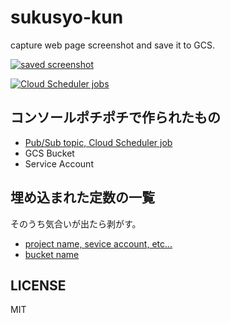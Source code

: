 # sukusyo-kun

capture web page screenshot and save it to GCS.

[![saved screenshot](https://i.gyazo.com/18bf8b17e1ffffd0d56b17bfc3bcbc0c.jpg)](https://gyazo.com/18bf8b17e1ffffd0d56b17bfc3bcbc0c)

[![Cloud Scheduler jobs](https://i.gyazo.com/b4413d146127968232ea6e8e9691105d.png)](https://gyazo.com/b4413d146127968232ea6e8e9691105d)

## コンソールポチポチで作られたもの

- [Pub/Sub topic, Cloud Scheduler job](https://cloud.google.com/scheduler/docs/tut-pub-sub)
- GCS Bucket
- Service Account

## 埋め込まれた定数の一覧
そのうち気合いが出たら剥がす。

- [project name, sevice account, etc...](https://github.com/nna774/sukusyo-kun/blob/5630be3636ebee4a8a2e684a797dd7da0b9f9fa5/package.json#L8-L9)
- [bucket name](https://github.com/nna774/sukusyo-kun/blob/5630be3636ebee4a8a2e684a797dd7da0b9f9fa5/index.ts#L6)

## LICENSE

MIT
